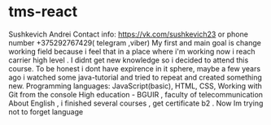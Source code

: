 # tms-react
Sushkevich Andrei
Contact info: https://vk.com/sushkevich23 or phone number +375292767429( telegram ,viber)
My first and main goal is change working field because i feel that in a place where i'm working now i reach carrier high level . I didnt get new knowledge so i decided to attend this course.
To be honest i dont have expirence in it sphere, maybe a few years ago i watched some java-tutorial and tried to repeat and created something new.
Programming languages: JavaScript(basic), HTML, CSS, Working with Git from the console
High education - BGUIR , faculty of telecommunication
About English , i finished several courses , get certificate b2 . Now Im trying not to forget language
